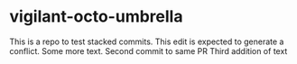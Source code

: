 # vigilant-octo-umbrella

This is a repo to test stacked commits. This edit is expected to generate a conflict.
Some more text. Second commit to same PR 
Third addition of text
